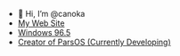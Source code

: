 - 👋 Hi, I’m @canoka
- [My Web Site](https://canoka.github.io/)
- [Windows 96.5](https://canoka.github.io/windows)
- [Creator of ParsOS (Currently Developing)](https://canoka.github.io/ParsOS)
